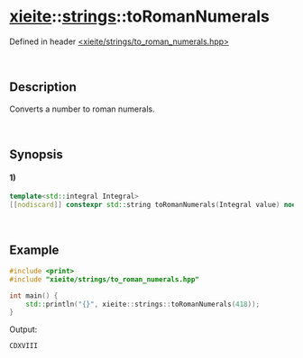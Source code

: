 # [xieite](../../xieite.md)\:\:[strings](../../strings.md)\:\:toRomanNumerals
Defined in header [<xieite/strings/to_roman_numerals.hpp>](../../../include/xieite/strings/to_roman_numerals.hpp)

&nbsp;

## Description
Converts a number to roman numerals.

&nbsp;

## Synopsis
#### 1)
```cpp
template<std::integral Integral>
[[nodiscard]] constexpr std::string toRomanNumerals(Integral value) noexcept;
```

&nbsp;

## Example
```cpp
#include <print>
#include "xieite/strings/to_roman_numerals.hpp"

int main() {
    std::println("{}", xieite::strings::toRomanNumerals(418));
}
```
Output:
```
CDXVIII
```

